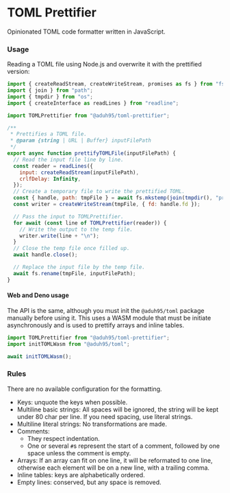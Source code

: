 # TOML Prettifier

Opinionated TOML code formatter written in JavaScript.

### Usage

Reading a TOML file using Node.js and overwrite it with the prettified version:

```js
import { createReadStream, createWriteStream, promises as fs } from "fs";
import { join } from "path";
import { tmpdir } from "os";
import { createInterface as readLines } from "readline";

import TOMLPrettifier from "@aduh95/toml-prettifier";

/**
 * Prettifies a TOML file.
 * @param {string | URL | Buffer} inputFilePath
 */
export async function prettifyTOMLFile(inputFilePath) {
  // Read the input file line by line.
  const reader = readLines({
    input: createReadStream(inputFilePath),
    crlfDelay: Infinity,
  });
  // Create a temporary file to write the prettified TOML.
  const { handle, path: tmpFile } = await fs.mkstemp(join(tmpdir(), "pretty-"));
  const writer = createWriteStream(tmpFile, { fd: handle.fd });

  // Pass the input to TOMLPrettifier.
  for await (const line of TOMLPrettifier(reader)) {
    // Write the output to the temp file.
    writer.write(line + "\n");
  }
  // Close the temp file once filled up.
  await handle.close();

  // Replace the input file by the temp file.
  await fs.rename(tmpFile, inputFilePath);
}
```

#### Web and Deno usage

The API is the same, although you must init the `@aduh95/toml` package manually
before using it. This uses a WASM module that must be initiate asynchronously
and is used to prettify arrays and inline tables.

```js
import TOMLPrettifier from "@aduh95/toml-prettifier";
import initTOMLWasm from "@aduh95/toml";

await initTOMLWasm();
```

### Rules

There are no available configuration for the formatting.

- Keys: unquote the keys when possible.
- Multiline basic strings: All spaces will be ignored, the string will be kept
  under 80 char per line. If you need spacing, use literal strings.
- Multiline literal strings: No transformations are made.
- Comments:
  - They respect indentation.
  - One or several `#`s represent the start of a comment, followed by one space
    unless the comment is empty.
- Arrays: If an array can fit on one line, it will be reformated to one line,
  otherwise each element will be on a new line, with a trailing comma.
- Inline tables: keys are alphabetically ordered.
- Empty lines: conserved, but any space is removed.
